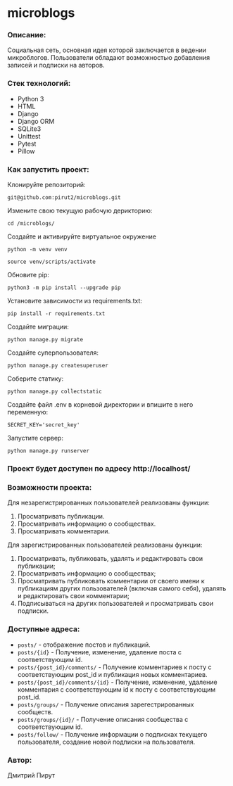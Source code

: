 # microblogs

### Описание:
Cоциальная сеть, основная идея которой заключается в ведении микроблогов. 
Пользователи обладают возможностью добавления записей и подписки на авторов.

### Стек технологий:
- Python 3
- HTML
- Django
- Django ORM
- SQLite3
- Unittest
- Pytest
- Pillow

### Как запустить проект:

Клонируйте репозиторий:
```
git@github.com:pirut2/microblogs.git
```

Измените свою текущую рабочую дерикторию:
```
cd /microblogs/
```

Создайте и активируйте виртуальное окружение

```
python -m venv venv
```

```
source venv/scripts/activate
```

Обновите pip:
```
python3 -m pip install --upgrade pip
```

Установите зависимости из requirements.txt:

```
pip install -r requirements.txt
```

Создайте миграции:

```
python manage.py migrate
```

Создайте суперпользователя:

```
python manage.py createsuperuser
```

Соберите статику:

```
python manage.py collectstatic
```

Создайте файл .env в корневой директории и впишите в него переменную:

```
SECRET_KEY='secret_key'
```

Запустите сервер:

```
python manage.py runserver
```

### Проект будет доступен по адресу http://localhost/

### Возможности проекта:
Для незарегистрированных пользователей реализованы функции:
1. Просматривать публикации.
2. Просматривать информацию о сообществах.
3. Просматривать комментарии.

Для зарегистрированных пользователей реализованы функции:
1. Просматривать, публиковать, удалять и редактировать свои публикации;
2. Просматривать информацию о сообществах;
3. Просматривать публиковать комментарии от своего имени к публикациям других пользователей (включая самого себя), удалять и редактировать свои комментарии;
4. Подписываться на других пользователей и просматривать свои подписки.

### Доступные адреса:
* ```posts/``` - отображение постов и публикаций.
* ```posts/{id}``` - Получение, изменение, удаление поста с соответствующим id.
* ```posts/{post_id}/comments/``` - Получение комментариев к посту с соответствующим post_id и публикация новых комментариев.
* ```posts/{post_id}/comments/{id}``` - Получение, изменение, удаление комментария с соответствующим id к посту с соответствующим post_id.
* ```posts/groups/``` - Получение описания зарегестрированных сообществ.
* ```posts/groups/{id}/``` - Получение описания сообщества с соответствующим id.
* ```posts/follow/``` - Получение информации о подписках текущего пользователя, создание новой подписки на пользователя.



### Автор:

Дмитрий Пирут
